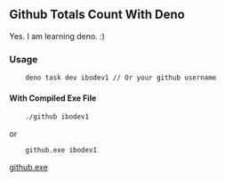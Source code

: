 ## Github Totals Count With Deno

Yes. I am learning deno. :)

### Usage

```bash
    deno task dev ibodev1 // Or your github username
```

#### With Compiled Exe File

```bash
    ./github ibodev1
```

or

```bash
    github.exe ibodev1
```

[github.exe](https://github.com/ibodev1/deno-github-stats/releases/tag/v1)
